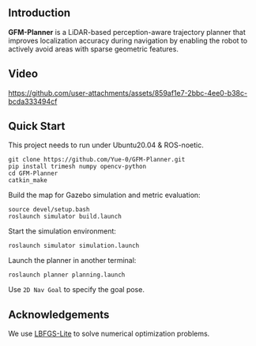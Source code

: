 ## Introduction

__GFM-Planner__ is a LiDAR-based perception-aware trajectory planner that improves localization accuracy during navigation by enabling the robot to actively avoid areas with sparse geometric features.

<!-- ## Paper

GFM-Planner: Perception-Aware Trajectory Planning with Geometric Feature Metric (IROS 2025 submission). -->

## Video

https://github.com/user-attachments/assets/859af1e7-2bbc-4ee0-b38c-bcda333494cf

## Quick Start

This project needs to run under Ubuntu20.04 & ROS-noetic.

```shell
git clone https://github.com/Yue-0/GFM-Planner.git
pip install trimesh numpy opencv-python
cd GFM-Planner
catkin_make
```

Build the map for Gazebo simulation and metric evaluation:

```shell
source devel/setup.bash
roslaunch simulator build.launch
```

Start the simulation environment:

```shell
roslaunch simulator simulation.launch
```

Launch the planner in another terminal:

```shell
roslaunch planner planning.launch
```

Use `2D Nav Goal` to specify the goal pose.

## Acknowledgements

We use [LBFGS-Lite](https://github.com/ZJU-FAST-Lab/LBFGS-Lite) to solve numerical optimization problems.
